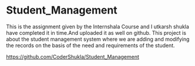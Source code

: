 # Student_Management

This is the assignment given by the Internshala Course and I utkarsh shukla have completed it in time.And uploaded it as well on github.
This project is about the student management system where we are adding and modifying the records on the basis of the need and requirements of the student. 

https://github.com/CoderShukla/Student_Management
